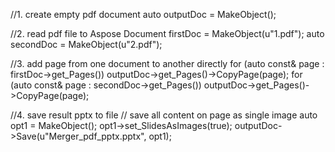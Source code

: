 
//1. create empty pdf document
auto outputDoc = MakeObject<Document>();

//2. read pdf file to Aspose Document
firstDoc = MakeObject<Document>(u"1.pdf");
auto secondDoc = MakeObject<Document>(u"2.pdf");

//3. add page from one document to another directly
for (auto const& page : firstDoc->get_Pages())
	outputDoc->get_Pages()->CopyPage(page);
for (auto const& page : secondDoc->get_Pages())
	outputDoc->get_Pages()->CopyPage(page);

//4. save result pptx to file 
// save all content on page as single image
auto opt1 = MakeObject<PptxSaveOptions>();
opt1->set_SlidesAsImages(true);
outputDoc->Save(u"Merger_pdf_pptx.pptx", opt1);
